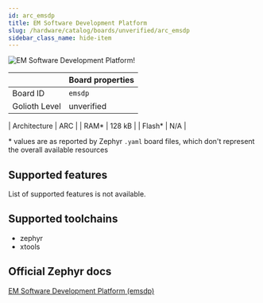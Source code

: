 ```yaml
---
id: arc_emsdp
title: EM Software Development Platform
slug: /hardware/catalog/boards/unverified/arc_emsdp
sidebar_class_name: hide-item
---
```


[//]: # (This is an auto-generated file, do not edit! Changes to it will be lost upon re-generation)

![EM Software Development Platform!](/img/boards/arc/emsdp.jpg "EM Software Development Platform")

|                | Board properties     |
| -------------  | -------------------- |
| Board ID       | `emsdp` |
| Golioth Level  | unverified       |

| Architecture   | ARC |
| RAM*           | 128 kB |
| Flash*         | N/A |

\* values are as reported by Zephyr `.yaml` board files, which don't represent the overall available resources



## Supported features

List of supported features is not available.

## Supported toolchains

* zephyr
* xtools

## Official Zephyr docs

[EM Software Development Platform (emsdp)](https://docs.zephyrproject.org/latest/boards/arc/emsdp/doc/index.html)

